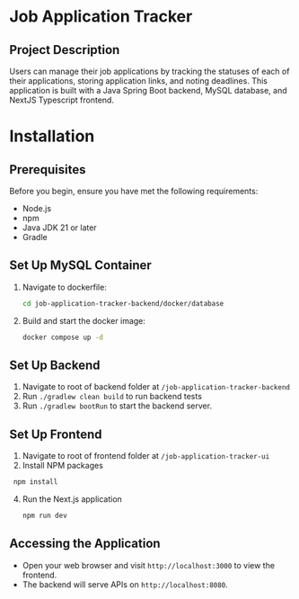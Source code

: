 # Job Application Tracker

## Project Description

Users can manage their job applications by tracking the statuses of each of their applications, storing application links, and noting deadlines. This application is built with a Java Spring Boot backend, MySQL database, and NextJS Typescript frontend.

# Installation

## Prerequisites

Before you begin, ensure you have met the following requirements:

- Node.js
- npm
- Java JDK 21 or later
- Gradle

## Set Up MySQL Container

1. Navigate to dockerfile:  
   ```bash
   cd job-application-tracker-backend/docker/database
3. Build and start the docker image:
   ```bash
   docker compose up -d

## Set Up Backend

1. Navigate to root of backend folder at `/job-application-tracker-backend`
2. Run `./gradlew clean build` to run backend tests
3. Run `./gradlew bootRun` to start the backend server.

## Set Up Frontend

1. Navigate to root of frontend folder at `/job-application-tracker-ui`
2. Install NPM packages
  ```bash
   npm install
  ```
   
4. Run the Next.js application
   ```bash
   npm run dev

## Accessing the Application

- Open your web browser and visit `http://localhost:3000` to view the frontend.
- The backend will serve APIs on `http://localhost:8080`.
